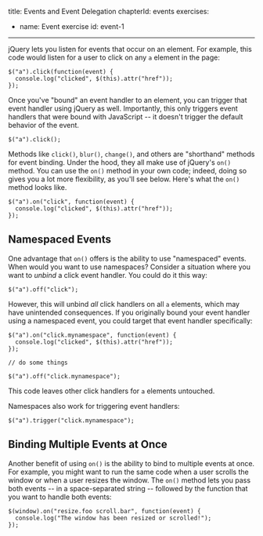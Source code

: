 title: Events and Event Delegation
chapterId: events
exercises:
  - name: Event exercise
    id: event-1
---
jQuery lets you listen for events that occur on an element. For example, this
code would listen for a user to click on any `a` element in the page:

    $("a").click(function(event) {
      console.log("clicked", $(this).attr("href"));
    });

Once you've "bound" an event handler to an element, you can trigger that event
handler using jQuery as well. Importantly, this only triggers event handlers
that were bound with JavaScript -- it doesn't trigger the default behavior of
the event.

    $("a").click();

Methods like `click()`, `blur()`, `change()`, and others are "shorthand"
methods for event binding. Under the hood, they all make use of jQuery's `on()`
method. You can use the `on()` method in your own code; indeed, doing so gives
you a lot more flexibility, as you'll see below. Here's what the `on()` method
looks like.

    $("a").on("click", function(event) {
      console.log("clicked", $(this).attr("href"));
    });

## Namespaced Events

One advantage that `on()` offers is the ability to use "namespaced" events.
When would you want to use namespaces? Consider a situation where you want to
*unbind* a click event handler. You could do it this way:

    $("a").off("click");

However, this will unbind *all* click handlers on all `a` elements, which may
have unintended consequences. If you originally bound your event handler using
a namespaced event, you could target that event handler specifically:

    $("a").on("click.mynamespace", function(event) {
      console.log("clicked", $(this).attr("href"));
    });

    // do some things

    $("a").off("click.mynamespace");

This code leaves other click handlers for `a` elements untouched.

Namespaces also work for triggering event handlers:

    $("a").trigger("click.mynamespace");

## Binding Multiple Events at Once

Another benefit of using `on()` is the ability to bind to multiple events at
once. For example, you might want to run the same code when a user scrolls the
window or when a user resizes the window. The `on()` method lets you pass both
events -- in a space-separated string -- followed by the function that you want
to handle both events:

    $(window).on("resize.foo scroll.bar", function(event) {
      console.log("The window has been resized or scrolled!");
    });


